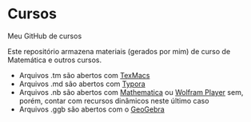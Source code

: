 # Cursos
Meu GitHub de cursos

Este repositório armazena materiais (gerados por mim) de curso de Matemática e outros cursos.

- Arquivos .tm são abertos com [TexMacs](http://texmacs.org)
- Arquivos .md são abertos com [Typora](https://typora.io/)
- Arquivos .nb são abertos com [Mathematica](http://wolfram.com/mathematica) ou [Wolfram Player](http://wolfram.com/player) sem, porém, contar com recursos dinâmicos neste último caso
- Arquivos .ggb são abertos com o [GeoGebra](https://www.geogebra.org)

